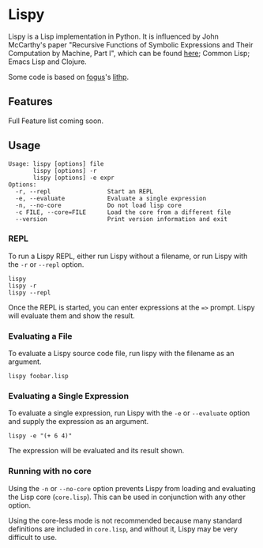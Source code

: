 Lispy
=====

Lispy is a Lisp implementation in Python. It is influenced by John
McCarthy's paper "Recursive Functions of Symbolic Expressions and
Their Computation by Machine, Part I", which can be found
[here](http://www-formal.stanford.edu/jmc/recursive/); Common Lisp;
Emacs Lisp and Clojure.

Some code is based on [fogus](http://github.com/fogus/)'s
[lithp](http://github.com/fogus/lithp).

Features
--------

Full Feature list coming soon.

Usage
-----

    Usage: lispy [options] file
           lispy [options] -r
           lispy [options] -e expr
    Options:
      -r, --repl                Start an REPL
      -e, --evaluate            Evaluate a single expression
      -n, --no-core             Do not load lisp core
      -c FILE, --core=FILE      Load the core from a different file
      --version                 Print version information and exit
      
### REPL

To run a Lispy REPL, either run Lispy without a filename, or run
Lispy with the `-r` or `--repl` option.

    lispy
    lispy -r
    lispy --repl

Once the REPL is started, you can enter expressions at the `=>`
prompt. Lispy will evaluate them and show the result.

### Evaluating a File

To evaluate a Lispy source code file, run lispy with the filename as
an argument.

    lispy foobar.lisp

### Evaluating a Single Expression

To evaluate a single expression, run Lispy with the `-e` or
`--evaluate` option and supply the expression as an argument.

    lispy -e "(+ 6 4)"

The expression will be evaluated and its result shown.

### Running with no core

Using the `-n` or `--no-core` option prevents Lispy from loading and
evaluating the Lisp core (`core.lisp`). This can be used in
conjunction with any other option.

Using the core-less mode is not recommended because many standard
definitions are included in `core.lisp`, and without it, Lispy may be
very difficult to use.
